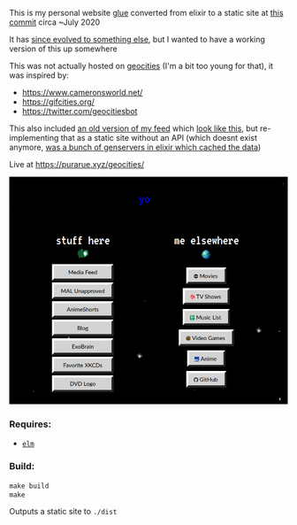 This is my personal website [glue](https://github.com/purarue/glue) converted from elixir to a static site at [this commit](https://github.com/purarue/glue/tree/b163eec87183a32758f786363a99b91fe6009eda) circa ~July 2020

It has [since evolved to something else](https://purarue.xyz/), but I wanted to have a working version of this up somewhere

This was not actually hosted on [geocities](https://en.wikipedia.org/wiki/GeoCities) (I'm a bit too young for that), it was inspired by:

- https://www.cameronsworld.net/
- https://gifcities.org/
- https://twitter.com/geocitiesbot

This also included [an old version of my feed](https://purarue.xyz/feed/) which [look like this](https://github.com/purarue/glue_geocities/blob/main/.github/old_feed.png?raw=true), but re-implementing that as a static site without an API (which doesnt exist anymore, [was a bunch of genservers in elixir which cached the data](https://github.com/purarue/glue/tree/408d738439f05ef4797133f69114d28800710537/lib/glue/feed))

Live at <https://purarue.xyz/geocities/>

<img src="https://github.com/purarue/glue_geocities/blob/main/.github/screenshot.png?raw=true" />

### Requires:

- [`elm`](https://elm-lang.org/)

### Build:

```
make build
make
```

Outputs a static site to `./dist`
